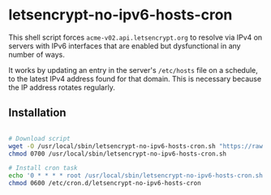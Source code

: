 # letsencrypt-no-ipv6-hosts-cron

This shell script forces `acme-v02.api.letsencrypt.org` to resolve via IPv4 on servers with
IPv6 interfaces that are enabled but dysfunctional in any number of ways.

It works by updating an entry in the server's `/etc/hosts` file on a schedule, to the latest
IPv4 address found for that domain. This is necessary because the IP address rotates regularly.

## Installation

```bash

# Download script
wget -O /usr/local/sbin/letsencrypt-no-ipv6-hosts-cron.sh "https://raw.githubusercontent.com/letsdebug/letsencrypt-no-ipv6-hosts-cron/master/letsencrypt-no-ipv6-hosts-cron.sh"
chmod 0700 /usr/local/sbin/letsencrypt-no-ipv6-hosts-cron.sh

# Install cron task
echo '0 * * * * root /usr/local/sbin/letsencrypt-no-ipv6-hosts-cron.sh' > /etc/cron.d/letsencrypt-no-ipv6-hosts-cron
chmod 0600 /etc/cron.d/letsencrypt-no-ipv6-hosts-cron
```